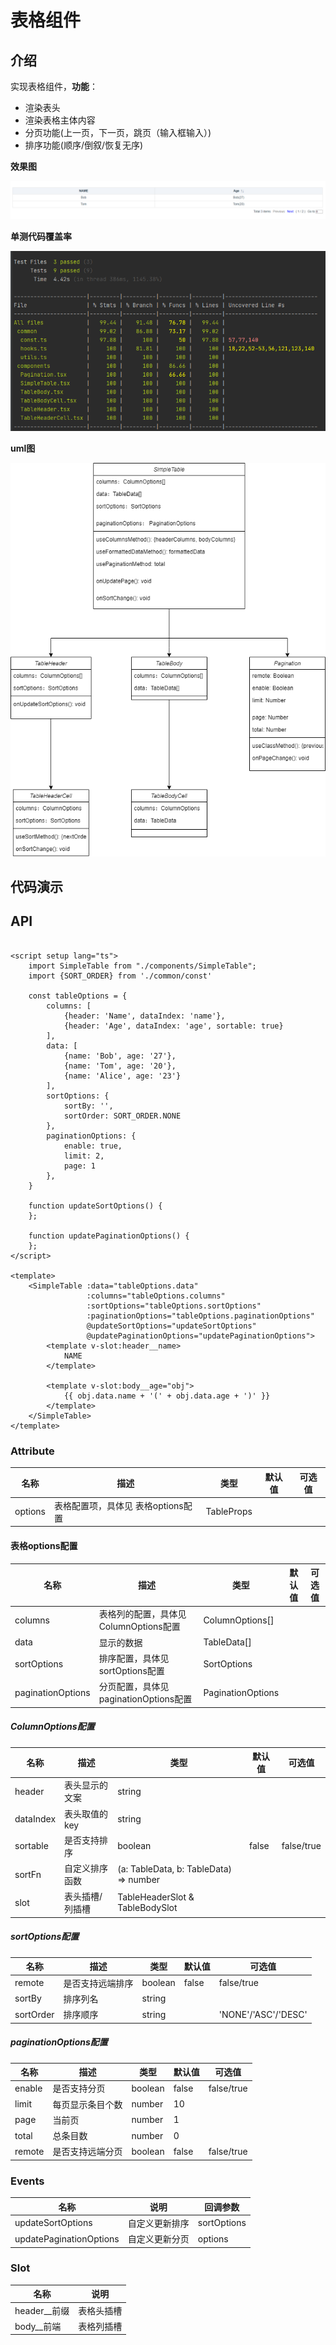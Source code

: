 # 表格组件

## 介绍

实现表格组件，**功能**：

- 渲染表头
- 渲染表格主体内容
- 分页功能(上一页，下一页，跳页（输入框输入）)
- 排序功能(顺序/倒叙/恢复无序)

**效果图**

![](./docs/displayPicture.png)

**单测代码覆盖率**

![](./docs/testCoverage.png)

**uml图**

![](./docs/uml/table.png)

## 代码演示

## API

```vue

<script setup lang="ts">
    import SimpleTable from "./components/SimpleTable";
    import {SORT_ORDER} from './common/const'

    const tableOptions = {
        columns: [
            {header: 'Name', dataIndex: 'name'},
            {header: 'Age', dataIndex: 'age', sortable: true}
        ],
        data: [
            {name: 'Bob', age: '27'},
            {name: 'Tom', age: '20'},
            {name: 'Alice', age: '23'}
        ],
        sortOptions: {
            sortBy: '',
            sortOrder: SORT_ORDER.NONE
        },
        paginationOptions: {
            enable: true,
            limit: 2,
            page: 1
        },
    }

    function updateSortOptions() {
    };

    function updatePaginationOptions() {
    };
</script>

<template>
    <SimpleTable :data="tableOptions.data"
                 :columns="tableOptions.columns"
                 :sortOptions="tableOptions.sortOptions"
                 :paginationOptions="tableOptions.paginationOptions"
                 @updateSortOptions="updateSortOptions"
                 @updatePaginationOptions="updatePaginationOptions">
        <template v-slot:header__name>
            NAME
        </template>

        <template v-slot:body__age="obj">
            {{ obj.data.name + '(' + obj.data.age + ')' }}
        </template>
    </SimpleTable>
</template>

```

### Attribute

| 名称 | 描述 |类型|默认值|可选值|
|----- | ------|------|------|------|
|options | 表格配置项，具体见 表格options配置 | TableProps |  |  |

#### 表格options配置

| 名称 | 描述 |类型|默认值|可选值|
|----- | ------|------|------|------|
|columns | 表格列的配置，具体见 ColumnOptions配置 | ColumnOptions[] |||
|data | 显示的数据 | TableData[] |||
|sortOptions | 排序配置，具体见 sortOptions配置 | SortOptions |||
|paginationOptions | 分页配置，具体见 paginationOptions配置 | PaginationOptions |||

##### ColumnOptions配置

| 名称 | 描述 |类型|默认值|可选值|
|----- | ------|------|------|------|
|header | 表头显示的文案 | string |||
|dataIndex | 表头取值的key | string |||
|sortable | 是否支持排序 | boolean |false|false/true|
|sortFn | 自定义排序函数 | (a: TableData, b: TableData) => number |||
|slot | 表头插槽/列插槽 | TableHeaderSlot & TableBodySlot |||

##### sortOptions配置

| 名称 | 描述 |类型|默认值|可选值|
|----- | ------|------|------|------|
|remote | 是否支持远端排序 | boolean |false|false/true|
|sortBy | 排序列名 | string |||
|sortOrder | 排序顺序 | string ||'NONE'/'ASC'/'DESC'|

##### paginationOptions配置

| 名称 | 描述 |类型|默认值|可选值|
|----- | ------|------|------|------|
|enable | 是否支持分页 | boolean |false|false/true|
|limit | 每页显示条目个数 | number |10||
|page | 当前页 | number |1||
|total | 总条目数 | number |0||
|remote | 是否支持远端分页 | boolean |false|false/true|

### Events

| 名称 | 说明 | 回调参数 |
|----- | ------|------|
|updateSortOptions | 自定义更新排序 |sortOptions|
|updatePaginationOptions | 自定义更新分页 |options|

### Slot

| 名称 | 说明 | 
|----- | ------|
|header__前缀 | 表格头插槽 |
|body__前端 | 表格列插槽 |
